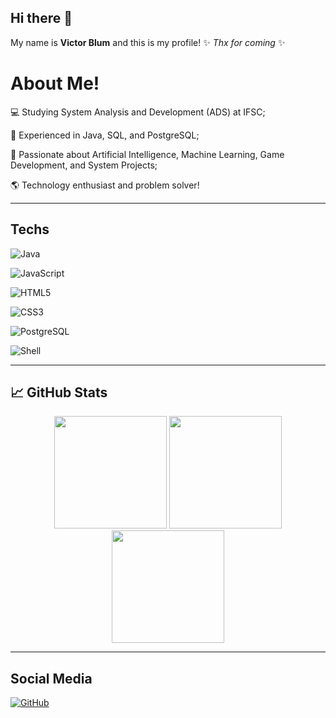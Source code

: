 ## Hi there 👋

My name is **Victor Blum** and this is my profile! ✨ _Thx for coming_ ✨

# About Me! 

💻 Studying System Analysis and Development (ADS) at IFSC;

🚀 Experienced in Java, SQL, and PostgreSQL; 

🤖 Passionate about Artificial Intelligence, Machine Learning, Game Development, and System Projects; 

🌎 Technology enthusiast and problem solver! 

---

## Techs 

![Java](https://img.shields.io/badge/Java-007396?style=for-the-badge&logo=java&logoColor=white) 

![JavaScript](https://img.shields.io/badge/JavaScript-F7DF1E?style=for-the-badge&logo=javascript&logoColor=black) 

![HTML5](https://img.shields.io/badge/HTML5-E34F26?style=for-the-badge&logo=html5&logoColor=white) 

![CSS3](https://img.shields.io/badge/CSS3-1572B6?style=for-the-badge&logo=css3&logoColor=white)  

![PostgreSQL](https://img.shields.io/badge/PostgreSQL-336791?style=for-the-badge&logo=postgresql&logoColor=white)  

![Shell](https://img.shields.io/badge/Shell_Scripting-4EAA25?style=for-the-badge&logo=gnu-bash&logoColor=white)  

---

## 📈 GitHub Stats

<div align="center">
  <img height="180em" src="https://github-readme-streak-stats.herokuapp.com/?user=Victor3294&theme=highcontrast&hide_border=false" />
  <img height="180em" src="https://github-readme-stats.vercel.app/api?username=Victor3294&show_icons=true&theme=highcontrast&count_private=true" />
  <img height="180em" src="https://github-readme-stats.vercel.app/api/top-langs/?username=Victor3294&layout=compact&theme=highcontrast" />
</div>

---

## Social Media  
<!--[![LinkedIn](https://img.shields.io/badge/LinkedIn-0A66C2?style=for-the-badge&logo=linkedin&logoColor=white)](https://www.linkedin.com/in/nicolas-arthur-raulino-oliveira/)  -->
[![GitHub](https://img.shields.io/badge/GitHub-171515?style=for-the-badge&logo=github&logoColor=white)](https://github.com/Victor3294)  
<!--
**Victor3294/Victor3294** is a ✨ _special_ ✨ repository because its `README.md` (this file) appears on your GitHub profile.

Here are some ideas to get you started:

- 🔭 I’m currently working on ...
- 🌱 I’m currently learning ...
- 👯 I’m looking to collaborate on ...
- 🤔 I’m looking for help with ...
- 💬 Ask me about ...
- 📫 How to reach me: ...
- 😄 Pronouns: ...
- ⚡ Fun fact: ...
-->
